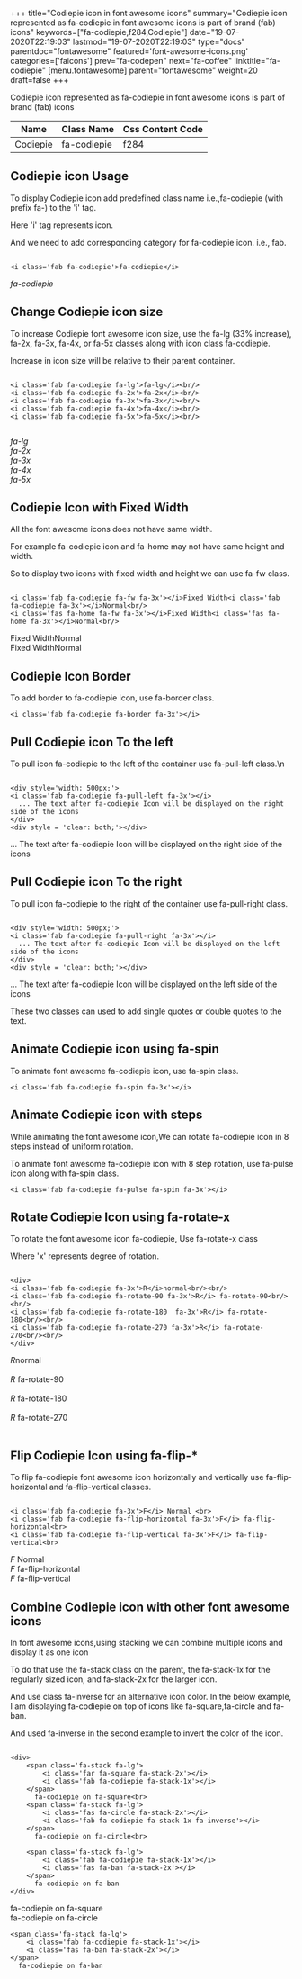 +++
title="Codiepie icon in font awesome icons"
summary="Codiepie icon represented as fa-codiepie in font awesome icons is part of brand (fab) icons"
keywords=["fa-codiepie,f284,Codiepie"]
date="19-07-2020T22:19:03"
lastmod="19-07-2020T22:19:03"
type="docs"
parentdoc="fontawesome"
featured='font-awesome-icons.png'
categories=['faicons']
prev="fa-codepen"
next="fa-coffee"
linktitle="fa-codiepie"
[menu.fontawesome]
parent="fontawesome"
weight=20
draft=false
+++


Codiepie icon represented as fa-codiepie in font awesome icons is part of brand (fab) icons

<div class='table-responsive'><table class='table'><thead><tr><th>Name</th><th>Class Name</th><th>Css Content Code</th></tr></thead><tbody><tr><td>Codiepie</td><td>fa-codiepie</td><td>f284</td></tr></tbody></table></div>



## Codiepie icon Usage

To display Codiepie icon add predefined class name i.e.,fa-codiepie (with prefix fa-) to the 'i' tag.

Here 'i' tag represents icon.

And we need to add corresponding category for fa-codiepie icon. i.e., fab.


```

<i class='fab fa-codiepie'>fa-codiepie</i>
```

<i class='fab fa-codiepie'>fa-codiepie</i>




## Change Codiepie icon size
To increase Codiepie font awesome icon size, use the fa-lg (33% increase), fa-2x, fa-3x, fa-4x, or fa-5x classes along with icon class fa-codiepie.

Increase in icon size will be relative to their parent container. 

```

<i class='fab fa-codiepie fa-lg'>fa-lg</i><br/>
<i class='fab fa-codiepie fa-2x'>fa-2x</i><br/>
<i class='fab fa-codiepie fa-3x'>fa-3x</i><br/>
<i class='fab fa-codiepie fa-4x'>fa-4x</i><br/>
<i class='fab fa-codiepie fa-5x'>fa-5x</i><br/>
            
```

<i class='fab fa-codiepie fa-lg'>fa-lg</i><br/>
<i class='fab fa-codiepie fa-2x'>fa-2x</i><br/>
<i class='fab fa-codiepie fa-3x'>fa-3x</i><br/>
<i class='fab fa-codiepie fa-4x'>fa-4x</i><br/>
<i class='fab fa-codiepie fa-5x'>fa-5x</i><br/>
            



## Codiepie Icon with Fixed Width 

All the font awesome icons does not have same width.

For example fa-codiepie icon and fa-home may not have same height and width.

So to display two icons with fixed width and height we can use fa-fw class.


```

<i class='fab fa-codiepie fa-fw fa-3x'></i>Fixed Width<i class='fab fa-codiepie fa-3x'></i>Normal<br/>
<i class='fas fa-home fa-fw fa-3x'></i>Fixed Width<i class='fas fa-home fa-3x'></i>Normal<br/>
```

<i class='fab fa-codiepie fa-fw fa-3x'></i>Fixed Width<i class='fab fa-codiepie fa-3x'></i>Normal<br/>
<i class='fas fa-home fa-fw fa-3x'></i>Fixed Width<i class='fas fa-home fa-3x'></i>Normal<br/>



## Codiepie Icon Border 

To add border to fa-codiepie icon, use fa-border class.


```
<i class='fab fa-codiepie fa-border fa-3x'></i>

```
<i class='fab fa-codiepie fa-border fa-3x'></i>





## Pull Codiepie icon To the left

To pull icon fa-codiepie to the left of the container use fa-pull-left class.\n

```

<div style='width: 500px;'>
<i class='fab fa-codiepie fa-pull-left fa-3x'></i>
  ... The text after fa-codiepie Icon will be displayed on the right side of the icons
</div>
<div style = 'clear: both;'></div>
```

<div style='width: 500px;'>
<i class='fab fa-codiepie fa-pull-left fa-3x'></i>
  ... The text after fa-codiepie Icon will be displayed on the right side of the icons
</div>
<div style = 'clear: both;'></div>




## Pull Codiepie icon To the right
To pull icon fa-codiepie to the right of the container use fa-pull-right class.

```

<div style='width: 500px;'>
<i class='fab fa-codiepie fa-pull-right fa-3x'></i>
  ... The text after fa-codiepie Icon will be displayed on the left side of the icons
</div>
<div style = 'clear: both;'></div>
```

<div style='width: 500px;'>
<i class='fab fa-codiepie fa-pull-right fa-3x'></i>
  ... The text after fa-codiepie Icon will be displayed on the left side of the icons
</div>
<div style = 'clear: both;'></div>

These two classes can used to add single quotes or double quotes to the text.


## Animate Codiepie icon using fa-spin
To animate font awesome fa-codiepie icon, use fa-spin class.

```
<i class='fab fa-codiepie fa-spin fa-3x'></i>
```
<i class='fab fa-codiepie fa-spin fa-3x'></i>




## Animate Codiepie icon with steps
While animating the font awesome icon,We can rotate fa-codiepie icon in 8 steps instead of uniform rotation.

To animate font awesome fa-codiepie icon with 8 step rotation, use fa-pulse icon along with fa-spin class.


```
<i class='fab fa-codiepie fa-pulse fa-spin fa-3x'></i>

```
<i class='fab fa-codiepie fa-pulse fa-spin fa-3x'></i>





## Rotate Codiepie Icon using fa-rotate-x
To rotate the font awesome icon fa-codiepie, Use fa-rotate-x class

Where 'x' represents degree of rotation.


```

<div>
<i class='fab fa-codiepie fa-3x'>R</i>normal<br/><br/>
<i class='fab fa-codiepie fa-rotate-90 fa-3x'>R</i> fa-rotate-90<br/><br/> 
<i class='fab fa-codiepie fa-rotate-180  fa-3x'>R</i> fa-rotate-180<br/><br/> 
<i class='fab fa-codiepie fa-rotate-270 fa-3x'>R</i> fa-rotate-270<br/><br/>
</div>
```

<div>
<i class='fab fa-codiepie fa-3x'>R</i>normal<br/><br/>
<i class='fab fa-codiepie fa-rotate-90 fa-3x'>R</i> fa-rotate-90<br/><br/> 
<i class='fab fa-codiepie fa-rotate-180  fa-3x'>R</i> fa-rotate-180<br/><br/> 
<i class='fab fa-codiepie fa-rotate-270 fa-3x'>R</i> fa-rotate-270<br/><br/>
</div>




## Flip Codiepie Icon using fa-flip-*
To flip fa-codiepie font awesome icon horizontally and vertically use fa-flip-horizontal and fa-flip-vertical classes. 

```

<i class='fab fa-codiepie fa-3x'>F</i> Normal <br>
<i class='fab fa-codiepie fa-flip-horizontal fa-3x'>F</i> fa-flip-horizontal<br>
<i class='fab fa-codiepie fa-flip-vertical fa-3x'>F</i> fa-flip-vertical<br>
```

<i class='fab fa-codiepie fa-3x'>F</i> Normal <br>
<i class='fab fa-codiepie fa-flip-horizontal fa-3x'>F</i> fa-flip-horizontal<br>
<i class='fab fa-codiepie fa-flip-vertical fa-3x'>F</i> fa-flip-vertical<br>




## Combine Codiepie icon with other font awesome icons
In font awesome icons,using stacking we can combine multiple icons and display it as one icon 

To do that use the fa-stack class on the parent, the fa-stack-1x for the regularly sized icon, and fa-stack-2x for the larger icon.

And use class fa-inverse for an alternative icon color. 
In the below example, I am displaying fa-codiepie on top of icons like fa-square,fa-circle and fa-ban.

And used fa-inverse in the second example to invert the color of the icon.

```

<div>
    <span class='fa-stack fa-lg'>
        <i class='far fa-square fa-stack-2x'></i>
        <i class='fab fa-codiepie fa-stack-1x'></i>
    </span>
      fa-codiepie on fa-square<br>
    <span class='fa-stack fa-lg'>
        <i class='fas fa-circle fa-stack-2x'></i>
        <i class='fab fa-codiepie fa-stack-1x fa-inverse'></i>
    </span>
      fa-codiepie on fa-circle<br>

    <span class='fa-stack fa-lg'>
        <i class='fab fa-codiepie fa-stack-1x'></i>
        <i class='fas fa-ban fa-stack-2x'></i>
    </span>
      fa-codiepie on fa-ban
</div>
```

<div>
    <span class='fa-stack fa-lg'>
        <i class='far fa-square fa-stack-2x'></i>
        <i class='fab fa-codiepie fa-stack-1x'></i>
    </span>
      fa-codiepie on fa-square<br>
    <span class='fa-stack fa-lg'>
        <i class='fas fa-circle fa-stack-2x'></i>
        <i class='fab fa-codiepie fa-stack-1x fa-inverse'></i>
    </span>
      fa-codiepie on fa-circle<br>

    <span class='fa-stack fa-lg'>
        <i class='fab fa-codiepie fa-stack-1x'></i>
        <i class='fas fa-ban fa-stack-2x'></i>
    </span>
      fa-codiepie on fa-ban
</div>






